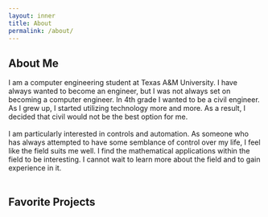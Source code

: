 ```yaml
---
layout: inner
title: About
permalink: /about/
---
```

## About Me
I am a computer engineering student at Texas A&M University. I have always wanted to become an engineer, but I was not always set on becoming a computer engineer. In 4th grade I wanted to be a civil engineer. As I grew up, I started utilizing technology more and more. As a result, I decided that civil would not be the best option for me.<br>
<br>
I am particularly interested in controls and automation. As someone who has always attempted to have some semblance of control over my life, I feel like the field suits me well. I find the mathematical applications within the field to be interesting. I cannot wait to learn more about the field and to gain experience in it.<br>
<br>

## Favorite Projects
<br>
<br>
<br>
<br>
<br>
<br>
<br>
<br>